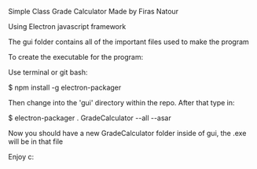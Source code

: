 Simple Class Grade Calculator Made by Firas Natour

Using Electron javascript framework

The gui folder contains all of the important files used to make the program

To create the executable for the program:

Use terminal or git bash:

$ npm install -g electron-packager

Then change into the 'gui' directory within the repo. After that type in:

$ electron-packager . GradeCalculator --all --asar

Now you should have a new GradeCalculator folder inside of gui, the .exe will be in that file

Enjoy c:

